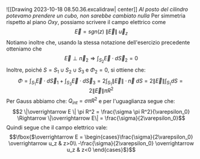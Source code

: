 ![[Drawing 2023-10-18 08.50.36.excalidraw| center]]
*Al posto del cilindro potevamo prendere un cubo, non sarebbe cambiato nulla*
Per simmetria rispetto al piano $Oxy$, possiamo scrivere il campo elettrico come $$\overrightarrow E = sgn(z) \;\|\overrightarrow E \|\; \overrightarrow u_z$$
Notiamo inoltre che, usando la stessa notazione dell'esercizio precedente otteniamo che $$\overrightarrow E \perp \overrightarrow n_2 \Rightarrow \int_{S_2} \overrightarrow E \cdot d\overrightarrow S_2 =0$$
Inoltre, poiché $S = S_1 \cup S_2 \cup S_3$ e $\Phi_2 =0$, si ottiene che:
$$\Phi = \int_{S_1} \overrightarrow E \cdot d \overrightarrow S_1 + \int_{S_3} \overrightarrow E \cdot d \overrightarrow S_3 = 2 \int_{S_1} \| \overrightarrow E \| \cdot \overrightarrow n \; dS = 2 \| \overrightarrow E\| \int_{S_1}dS = 2 \| \overrightarrow E \| \pi R^2$$
Per Gauss abbiamo che: $Q_{int} = \sigma \pi R^2$ e per l'uguaglianza segue che: $$2 \|\overrightarrow E \| \pi R^2 = \frac{\sigma \pi R^2}{\varepsilon_0} \Rightarrow \|\overrightarrow E\| = \frac{\sigma}{2\varepsilon_0}$$
Quindi segue che il campo elettrico vale: $$\fbox{$\overrightarrow E = 
\begin{cases}\frac{\sigma}{2\varepsilon_0} \overrightarrow u_z & z>0\\
-\frac{\sigma}{2\varepsilon_0} \overrightarrow u_z & z<0
\end{cases}$}$$